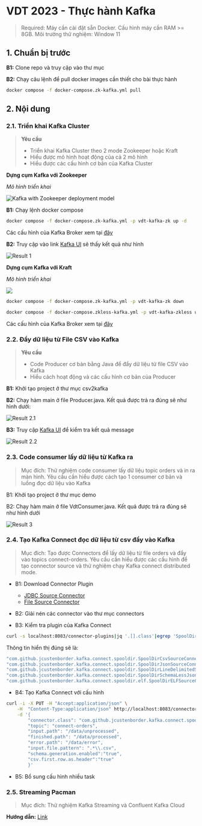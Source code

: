 # VDT 2023 - Thực hành Kafka

> Required: Máy cần cài đặt sẵn Docker. Cấu hình máy cần RAM >= 8GB. Môi trường thử nghiệm: Window 11

## 1. Chuẩn bị trước

**B1:** Clone repo và truy cập vào thư mục

**B2:** Chạy câu lệnh để pull docker images cần thiết cho bài thực hành

```sh
docker compose -f docker-compose.zk-kafka.yml pull
```

## 2. Nội dung 
### 2.1. Triển khai Kafka Cluster
> **Yêu cầu** 
> - Triển khai Kafka Cluster theo 2 mode Zookeeper hoặc Kraft
> - Hiểu được mô hình hoạt động của cả 2 mô hình
> - Hiểu được các cấu hình cơ bản của Kafka Cluster

**Dựng cụm Kafka với Zookeeper**

*Mô hình triển khai*

![Kafka with Zookeeper deployment model](../master/assets/zk-architecture.png)

**B1:** Chạy lệnh docker compose 
```sh
docker compose -f docker-compose.zk-kafka.yml -p vdt-kafka-zk up -d
```
Các cấu hình của Kafka Broker xem tại [đây](https://docs.confluent.io/platform/current/installation/configuration/broker-configs.html)

**B2:** Truy cập vào link [Kafka UI](http://localhost:8080) sẽ thấy kết quả như hình

![Result 1](../master/assets/result-1.png)

**Dựng cụm Kafka với Kraft**

*Mô hình triển khai*

![ ](../master/assets/kraft-architecture.png)

```sh
docker compose -f docker-compose.zk-kafka.yml -p vdt-kafka-zk down

docker compose -f docker-compose.zkless-kafka.yml -p vdt-kafka-zkless up -d
```

Các cấu hình của Kafka Broker xem tại [đây](https://docs.confluent.io/platform/current/installation/configuration/broker-configs.html)

### 2.2. Đẩy dữ liệu từ File CSV vào Kafka
> **Yêu cầu** 
> - Code Producer cơ bản bằng Java để đẩy dữ liệu từ file CSV vào Kafka
> - Hiểu cách hoạt động và các cấu hình cơ bản của Producer

**B1:** Khởi tạo project ở thư mục csv2kafka

**B2:** Chạy hàm main ở file Producer.java. Kết quả được trả ra đúng sẽ như hình dưới:

![Result 2.1](../master/assets/result-2.1.png)

**B3:** Truy cập [Kafka UI](http://localhost:8080/ui/clusters/cls-queue/all-topics/orders/messages?keySerde=String&valueSerde=String&limit=100) để kiểm tra kết quả message

![Result 2.2](../master/assets/result-2.2.png)

### 2.3. Code consumer lấy dữ liệu từ Kafka ra
> Mục đích: Thử nghiệm code consumer lấy dữ liệu topic orders và in ra màn hình. 
> Yêu cầu cần hiểu được cách tạo 1 consumer cơ bản và luồng đọc dữ liệu vào Kafka

B1: Khởi tạo project ở thư mục demo

B2: Chạy hàm main ở file VdtConsumer.java. Kết quả được trả ra đúng sẽ như hình dưới

![Result 3](../master/assets/result-3.1.png)

### 2.4. Tạo Kafka Connect đọc dữ liệu từ csv đẩy vào Kafka
> Mục đích: Tạo được Connectors để lấy dữ liệu từ file orders và đẩy vào topics connect-orders.
> Yêu cầu cần hiểu được các cấu hình để tạo connector source và thử nghiệm chạy Kafka connect distributed mode.

- B1: Download Connector Plugin 
    - [JDBC Source Connector](https://www.confluent.io/hub/confluentinc/kafka-connect-jdbc)
    - [File Source Connector](https://www.confluent.io/hub/jcustenborder/kafka-connect-spooldir)

- B2: Giải nén các connector vào thư mục connectors

- B3: Kiểm tra plugin của Kafka Connect

```sh
curl -s localhost:8083/connector-plugins|jq '.[].class'|egrep 'SpoolDir'
```

Thông tin hiển thị đúng sẽ là:
```sh
"com.github.jcustenborder.kafka.connect.spooldir.SpoolDirCsvSourceConnector"
"com.github.jcustenborder.kafka.connect.spooldir.SpoolDirJsonSourceConnector"
"com.github.jcustenborder.kafka.connect.spooldir.SpoolDirLineDelimitedSourceConnector"
"com.github.jcustenborder.kafka.connect.spooldir.SpoolDirSchemaLessJsonSourceConnector"
"com.github.jcustenborder.kafka.connect.spooldir.elf.SpoolDirELFSourceConnector"
```

- B4: Tạo Kafka Connect với cấu hình

```sh
curl -i -X PUT -H "Accept:application/json" \
    -H  "Content-Type:application/json" http://localhost:8083/connectors/source-csv-spooldir-00/config \
    -d '{
        "connector.class": "com.github.jcustenborder.kafka.connect.spooldir.SpoolDirCsvSourceConnector",
        "topic": "connect-orders",
        "input.path": "/data/unprocessed",
        "finished.path": "/data/processed",
        "error.path": "/data/error",
        "input.file.pattern": ".*\\.csv",
        "schema.generation.enabled":"true",
        "csv.first.row.as.header":"true"
        }'
```
- B5: Bổ sung cấu hình nhiều task 

### 2.5. Streaming Pacman
> Mục đích: Thử nghiệm Kafka Streaming và Confluent Kafka Cloud 

**Hướng dẫn:** [Link](../master/streaming-pacman/README.adoc)
